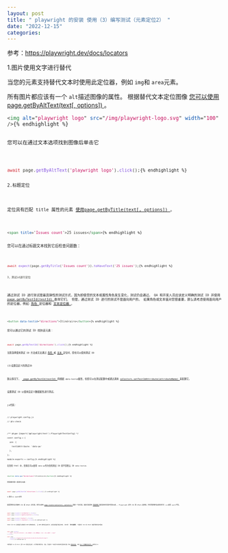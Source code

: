 ```yaml
---
layout: post
title: " playwright 的安装 使用（3）编写测试（元素定位2） "
date: "2022-12-15"
categories: 
---
```

<p>参考：<a href="https://playwright.dev/docs/locators">https://playwright.dev/docs/locators</a></p>

<p>1.图片使用文字进行替代</p>

<div class="admonitionContent_S0QG">
<p>当您的元素支持替代文本时使用此定位器，例如 <code>img</code>和 <code>area</code>元素。</p>
</div>

<p>所有图片都应该有一个 <code>alt</code>描述图像的属性。 根据替代文本定位图像 <a href="https://playwright.dev/docs/api/class-page#page-get-by-alt-text"> 您可以使用page.getByAltText(text[, options]) </a>。</p>

<pre>
<code><span style="color:#393a34"><span style="color:#393a34">&lt;</span><span style="color:#22863a">img</span><span style="color:#22863a"> </span><span style="color:#0550ae">alt</span><span style="color:#393a34">=</span><span style="color:#393a34">&quot;</span><span style="color:#c6105f">playwright logo</span><span style="color:#393a34">&quot;</span><span style="color:#22863a"> </span><span style="color:#0550ae">src</span><span style="color:#393a34">=</span><span style="color:#393a34">&quot;</span><span style="color:#c6105f">/img/playwright-logo.svg</span><span style="color:#393a34">&quot;</span><span style="color:#22863a"> </span><span style="color:#0550ae">width</span><span style="color:#393a34">=</span><span style="color:#393a34">&quot;</span><span style="color:#c6105f">100</span><span style="color:#393a34">&quot;</span><span style="color:#22863a"> </span><span style="color:#393a34">/&gt;</span></span>{% endhighlight %}

<p>您可以在通过文本选项找到图像后单击它</p>

<pre>
<code><span style="color:#393a34"><span style="color:#cf222e">await</span> page<span style="color:#393a34">.</span><span style="color:#8250df">getByAltText</span><span style="color:#393a34">(</span><span style="color:#c6105f">&#39;playwright logo&#39;</span><span style="color:#393a34">)</span><span style="color:#393a34">.</span><span style="color:#8250df">click</span><span style="color:#393a34">(</span><span style="color:#393a34">)</span><span style="color:#393a34">;</span></span>{% endhighlight %}

<p>2.标题定位</p>

<p>定位具有匹配 title 属性的元素 <a href="https://playwright.dev/docs/api/class-page#page-get-by-title">使用page.getByTitle(text[, options]) </a>。</p>

<pre>
<code><span style="color:#393a34"><span style="color:#393a34">&lt;</span><span style="color:#22863a">span</span><span style="color:#22863a"> </span><span style="color:#0550ae">title</span><span style="color:#393a34">=</span><span style="color:#393a34">&#39;</span><span style="color:#c6105f">Issues count</span><span style="color:#393a34">&#39;</span><span style="color:#393a34">&gt;</span>25 issues<span style="color:#393a34">&lt;/</span><span style="color:#22863a">span</span><span style="color:#393a34">&gt;</span></span>{% endhighlight %}

<p>您可以在通过标题文本找到它后检查问题数：</p>

<pre>
<code><span style="color:#393a34"><span style="color:#cf222e">await</span> <span style="color:#8250df">expect</span><span style="color:#393a34">(</span>page<span style="color:#393a34">.</span><span style="color:#8250df">getByTitle</span><span style="color:#393a34">(</span><span style="color:#c6105f">&#39;Issues count&#39;</span><span style="color:#393a34">)</span><span style="color:#393a34">)</span><span style="color:#393a34">.</span><span style="color:#8250df">toHaveText</span><span style="color:#393a34">(</span><span style="color:#c6105f">&#39;25 issues&#39;</span><span style="color:#393a34">)</span><span style="color:#393a34">;</span></span>{% endhighlight %}

<p><code><span style="color:#393a34"><span style="color:#393a34">3，测试id进行定位</span></span></code></p>

<p>通过测试 ID 进行测试是最具弹性的测试方式，因为即使您的文本或属性角色发生变化，测试仍会通过。 QA 和开发人员应该定义明确的测试 ID 并使用 <a href="https://playwright.dev/docs/api/class-page#page-get-by-test-id">page.getByTestId(testId) </a>查询它们。 但是，通过测试 ID 进行的测试不是面向用户的。 如果角色或文本值对您很重要，那么请考虑使用面向用户的定位器，例如 <a href="https://playwright.dev/docs/locators#locate-by-role">角色 </a>定位器和 <a href="https://playwright.dev/docs/locators#locate-by-text">文本定位器 </a>。</p>

<pre>
<code><span style="color:#393a34"><span style="color:#393a34">&lt;</span><span style="color:#22863a">button</span><span style="color:#22863a"> </span><span style="color:#0550ae">data-testid</span><span style="color:#393a34">=</span><span style="color:#393a34">&quot;</span><span style="color:#c6105f">directions</span><span style="color:#393a34">&quot;</span><span style="color:#393a34">&gt;</span>Itin&eacute;raire<span style="color:#393a34">&lt;/</span><span style="color:#22863a">button</span><span style="color:#393a34">&gt;</span></span>{% endhighlight %}

<p>您可以通过它的测试 ID 找到该元素：</p>

<pre>
<code><span style="color:#393a34"><span style="color:#cf222e">await</span> page<span style="color:#393a34">.</span><span style="color:#8250df">getByTestId</span><span style="color:#393a34">(</span><span style="color:#c6105f">&#39;directions&#39;</span><span style="color:#393a34">)</span><span style="color:#393a34">.</span><span style="color:#8250df">click</span><span style="color:#393a34">(</span><span style="color:#393a34">)</span><span style="color:#393a34">;</span></span>{% endhighlight %}

<p>当您选择使用测试 ID 方法或无法通过 <a href="https://playwright.dev/docs/locators#locate-by-role">角色 </a>或 <a href="https://playwright.dev/docs/locators#locate-by-text">文本 </a>定位时，您也可以使用测试 ID</p>

<p>(2)设置自定义的测试ID</p>

<p>默认情况下， <a href="https://playwright.dev/docs/api/class-page#page-get-by-test-id"> page.getByTestId(testId) </a>将根据 <code>data-testid</code>属性，但您可以在测试配置中或通过调用 <a href="https://playwright.dev/docs/api/class-selectors#selectors-set-test-id-attribute">selectors.setTestIdAttribute(attributeName) </a>来配置它。</p>

<p>设置测试 ID 以使用自定义数据属性进行测试。</p>

<p>js代码：</p>

<p><code>// playwright.config.js<br />
// @ts-check</code></p>

<pre>
<code>/** @type {import(&#39;@playwright/test&#39;).PlaywrightTestConfig} */

const config = {

&nbsp; use: {

&nbsp;&nbsp;&nbsp; testIdAttribute: &#39;data-pw&#39;

&nbsp; },

};

module.exports = config;{% endhighlight %}

<p>在您的 html 中，您现在可以使用 <code>data-pw</code>作为您的测试 ID 而不是默认 ID <code>data-testid</code>.</p>

<pre>
<code><span style="color:#393a34"><span style="color:#393a34">&lt;</span><span style="color:#22863a">button</span><span style="color:#22863a"> </span><span style="color:#0550ae">data-pw</span><span style="color:#393a34">=</span><span style="color:#393a34">&quot;</span><span style="color:#c6105f">directions</span><span style="color:#393a34">&quot;</span><span style="color:#393a34">&gt;</span>Itin&eacute;raire<span style="color:#393a34">&lt;/</span><span style="color:#22863a">button</span><span style="color:#393a34">&gt;</span></span>{% endhighlight %}

<p>然后像往常一样定位元素：</p>

<pre>
<code><span style="color:#393a34"><span style="color:#cf222e">await</span> page<span style="color:#393a34">.</span><span style="color:#8250df">getByTestId</span><span style="color:#393a34">(</span><span style="color:#c6105f">&#39;directions&#39;</span><span style="color:#393a34">)</span><span style="color:#393a34">.</span><span style="color:#8250df">click</span><span style="color:#393a34">(</span><span style="color:#393a34">)</span><span style="color:#393a34">;</span></span>{% endhighlight %}

<p>4.通过css xpath定位</p>

<p>如果您绝对必须使用 CSS 或 XPath 定位器，则可以使用 <a href="https://playwright.dev/docs/api/class-page#page-locator">page.locator(selector[, options]) </a>创建一个定位器，该定位器采用 <a href="https://playwright.dev/docs/selectors">的选择器 </a>描述如何在页面中查找元素 。 Playwright 支持 CSS 和 XPath 选择器，并在您省略时自动检测它们 <code>css=</code>或者 <code>xpath=</code>字首。</p>

<pre>
<code><span style="color:#393a34"><span style="color:#cf222e">await</span> page<span style="color:#393a34">.</span><span style="color:#8250df">locator</span><span style="color:#393a34">(</span><span style="color:#c6105f">&#39;css=button&#39;</span><span style="color:#393a34">)</span><span style="color:#393a34">.</span><span style="color:#8250df">click</span><span style="color:#393a34">(</span><span style="color:#393a34">)</span><span style="color:#393a34">;</span>
</span><span style="color:#393a34"><span style="color:#cf222e">await</span> page<span style="color:#393a34">.</span><span style="color:#8250df">locator</span><span style="color:#393a34">(</span><span style="color:#c6105f">&#39;xpath=//button&#39;</span><span style="color:#393a34">)</span><span style="color:#393a34">.</span><span style="color:#8250df">click</span><span style="color:#393a34">(</span><span style="color:#393a34">)</span><span style="color:#393a34">;</span>
</span>
<span style="color:#393a34"><span style="color:#cf222e">await</span> page<span style="color:#393a34">.</span><span style="color:#8250df">locator</span><span style="color:#393a34">(</span><span style="color:#c6105f">&#39;button&#39;</span><span style="color:#393a34">)</span><span style="color:#393a34">.</span><span style="color:#8250df">click</span><span style="color:#393a34">(</span><span style="color:#393a34">)</span><span style="color:#393a34">;</span>
</span><span style="color:#393a34"><span style="color:#cf222e">await</span> page<span style="color:#393a34">.</span><span style="color:#8250df">locator</span><span style="color:#393a34">(</span><span style="color:#c6105f">&#39;//button&#39;</span><span style="color:#393a34">)</span><span style="color:#393a34">.</span><span style="color:#8250df">click</span><span style="color:#393a34">(</span><span style="color:#393a34">)</span><span style="color:#393a34">;</span></span>{% endhighlight %}

<p>XPath 和 CSS 选择器可以绑定到 DOM 结构或实现。 当 DOM 结构发生变化时，这些选择器可能会中断。 的示例： <strong>的不良做法 </strong> 下面的长 CSS 或 XPath 链是导致测试不稳定</p>

<pre>
<code><span style="color:#393a34"><span style="color:#cf222e">await</span> page<span style="color:#393a34">.</span><span style="color:#8250df">locator</span><span style="color:#393a34">(</span>
</span><span style="color:#393a34">    <span style="color:#c6105f">&#39;#tsf &gt; div:nth-child(2) &gt; div.A8SBwf &gt; div.RNNXgb &gt; div &gt; div.a4bIc &gt; input&#39;</span>
</span><span style="color:#393a34"><span style="color:#393a34">)</span><span style="color:#393a34">.</span><span style="color:#8250df">click</span><span style="color:#393a34">(</span><span style="color:#393a34">)</span><span style="color:#393a34">;</span>
</span>
<span style="color:#393a34"><span style="color:#cf222e">await</span> page
</span><span style="color:#393a34">    <span style="color:#393a34">.</span><span style="color:#8250df">locator</span><span style="color:#393a34">(</span><span style="color:#c6105f">&#39;//*[@id=&quot;tsf&quot;]/div[2]/div[1]/div[1]/div/div[2]/input&#39;</span><span style="color:#393a34">)</span>
</span><span style="color:#393a34">    <span style="color:#393a34">.</span><span style="color:#8250df">click</span><span style="color:#393a34">(</span><span style="color:#393a34">)</span><span style="color:#393a34">;</span></span>{% endhighlight %}

<div class="admonitionContent_S0QG">
<p>不推荐使用 CSS 和 XPath，因为 DOM 经常会发生变化，从而导致非弹性测试。 相反，尝试提出一个接近用户如何感知页面的定位器，例如 <a href="https://playwright.dev/docs/locators#locate-by-role">角色定位器 </a>，或者 <a href="https://playwright.dev/docs/locators#locate-by-testid">定义一个明确的测试合同。 </a>使用测试 ID</p>

<p>&nbsp;</p>
</div>

